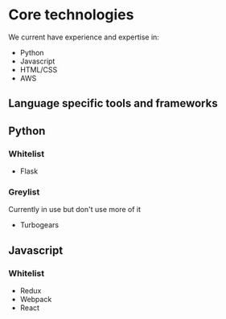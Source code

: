 
# Core technologies

We current have experience and expertise in:

* Python
* Javascript
* HTML/CSS
* AWS

## Language specific tools and frameworks

## Python

### Whitelist

* Flask

### Greylist

Currently in use but don't use more of it

* Turbogears

## Javascript

### Whitelist

* Redux
* Webpack
* React

